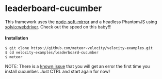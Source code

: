 leaderboard-cucumber
====================

This framework uses the [node-soft-mirror](https://github.com/meteor-velocity/node-soft-mirror)
and a headless PhantomJS using [xolvio:webdriver](https://github.com/xolvio/meteor-webdriver).
Check out the speed on this baby!!!

#### Installation

```sh
$ git clone https://github.com/meteor-velocity/velocity-examples.git
$ cd velocity-examples/leaderboard-cucumber
$ meteor
```

NOTE: There is a [known issue](https://github.com/xolvio/meteor-cucumber/issues/6) that you will get
an error the first time you install cucumber. Just CTRL and start again for now!



